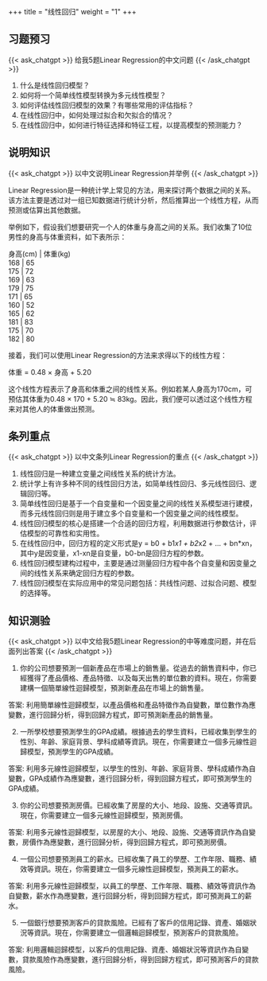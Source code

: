 +++
title = "线性回归"
weight = "1"
+++
## 习题预习
{{< ask_chatgpt >}}
给我5题Linear Regression的中文问题
{{< /ask_chatgpt >}}

1. 什么是线性回归模型？
2. 如何将一个简单线性模型转换为多元线性模型？
3. 如何评估线性回归模型的效果？有哪些常用的评估指标？
4. 在线性回归中，如何处理过拟合和欠拟合的情况？
5. 在线性回归中，如何进行特征选择和特征工程，以提高模型的预测能力？   

## 说明知识
{{< ask_chatgpt >}}
以中文说明Linear Regression并举例
{{< /ask_chatgpt >}}

Linear Regression是一种统计学上常见的方法，用来探讨两个数据之间的关系。该方法主要是透过对一组已知数据进行统计分析，然后推算出一个线性方程，从而预测或估算出其他数据。 

举例如下，假设我们想要研究一个人的体重与身高之间的关系。我们收集了10位男性的身高与体重资料，如下表所示：

身高(cm)  |  体重(kg)    
     168   |    65        
     175   |    72        
     169   |    63        
     179   |    75        
     171   |    65        
     160   |    52        
     165   |    62        
     181   |    83         
     175   |    70        
     182   |    80        

接着，我们可以使用Linear Regression的方法来求得以下的线性方程：

体重 = 0.48 × 身高 + 5.20 

这个线性方程表示了身高和体重之间的线性关系。例如若某人身高为170cm，可预估其体重为0.48 × 170 + 5.20 ≒ 83kg。因此，我们便可以透过这个线性方程来对其他人的体重做出预测。   

## 条列重点
{{< ask_chatgpt >}}
以中文条列Linear Regression的重点
{{< /ask_chatgpt >}}

1. 线性回归是一种建立变量之间线性关系的统计方法。
2. 统计学上有许多种不同的线性回归方法，如简单线性回归、多元线性回归、逻辑回归等。
3. 简单线性回归是基于一个自变量和一个因变量之间的线性关系模型进行建模，而多元线性回归则是用于建立多个自变量和一个因变量之间的线性模型。
4. 线性回归模型的核心是搭建一个合适的回归方程，利用数据进行参数估计，评估模型的可靠性和实用性。
5. 在线性回归中，回归方程的定义形式是y = b0 + b1*x1 + b2*x2 + … + bn*xn，其中y是因变量，x1-xn是自变量，b0-bn是回归方程的参数。
6. 线性回归模型建构过程中，主要是通过测量回归方程中各个自变量和因变量之间的线性关系来确定回归方程的参数。
7. 线性回归模型在实际应用中的常见问题包括：共线性问题、过拟合问题、模型的选择等。   

## 知识测验
{{< ask_chatgpt >}}
以中文给我5题Linear Regression的中等难度问题，并在后面列出答案
{{< /ask_chatgpt >}}

1. 你的公司想要預測一個新產品在市場上的銷售量。從過去的銷售資料中，你已經獲得了產品價格、產品特徵、以及每天出售的單位數的資料。現在，你需要建構一個簡單線性迴歸模型，預測新產品在市場上的銷售量。

答案: 利用簡單線性迴歸模型，以產品價格和產品特徵作為自變數，單位數作為應變數，進行回歸分析，得到回歸方程式，即可預測新產品的銷售量。

2. 一所學校想要預測學生的GPA成績。根據過去的學生資料，已經收集到學生的性別、年齡、家庭背景、學科成績等資訊。現在，你需要建立一個多元線性迴歸模型，預測學生的GPA成績。

答案: 利用多元線性迴歸模型，以學生的性別、年齡、家庭背景、學科成績作為自變數，GPA成績作為應變數，進行回歸分析，得到回歸方程式，即可預測學生的GPA成績。

3. 你的公司想要預測房價。已經收集了房屋的大小、地段、設施、交通等資訊。現在，你需要建立一個多元線性迴歸模型，預測房價。

答案: 利用多元線性迴歸模型，以房屋的大小、地段、設施、交通等資訊作為自變數，房價作為應變數，進行回歸分析，得到回歸方程式，即可預測房價。

4. 一個公司想要預測員工的薪水。已經收集了員工的學歷、工作年限、職務、績效等資訊。現在，你需要建立一個多元線性迴歸模型，預測員工的薪水。

答案: 利用多元線性迴歸模型，以員工的學歷、工作年限、職務、績效等資訊作為自變數，薪水作為應變數，進行回歸分析，得到回歸方程式，即可預測員工的薪水。

5. 一個銀行想要預測客戶的貸款風險。已經有了客戶的信用記錄、資產、婚姻狀況等資訊。現在，你需要建立一個邏輯迴歸模型，預測客戶的貸款風險。

答案: 利用邏輯迴歸模型，以客戶的信用記錄、資產、婚姻狀況等資訊作為自變數，貸款風險作為應變數，進行回歸分析，得到回歸方程式，即可預測客戶的貸款風險。   

